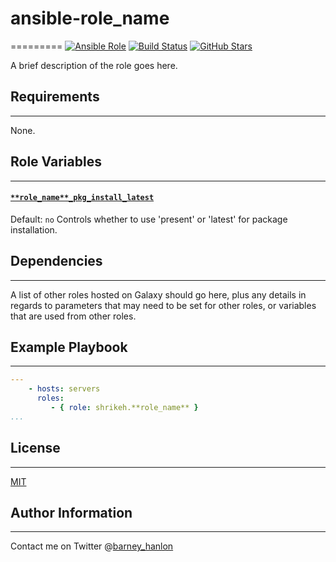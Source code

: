 # ansible-**role_name**
=========
[![Ansible Role](https://img.shields.io/ansible/role/ansible-**role_id**.svg)](https://galaxy.ansible.com/detail#/role/**role_id**)
[![Build Status](https://travis-ci.org/shrikeh/ansible-**role_name**.svg)](https://travis-ci.org/shrikeh/ansible-**role_name**)
[![GitHub Stars](https://img.shields.io/github/stars/shrikeh/ansible-**role_name**.svg)](https://github.com/shrikeh/ansible-**role_name**)

A brief description of the role goes here.

## Requirements
------------

None.

## Role Variables
--------------
#### [`**role_name**_pkg_install_latest`][**role_name**_pkg_install_latest]
Default: `no`
Controls whether to use 'present' or 'latest' for package installation.

## Dependencies
------------

A list of other roles hosted on Galaxy should go here, plus any details in regards to parameters that may need to be set for other roles, or variables that are used from other roles.

## Example Playbook
----------------

```YAML
---
    - hosts: servers
      roles:
         - { role: shrikeh.**role_name** }
...
```

## License
-------

[MIT][licence]

## Author Information
------------------
Contact me on Twitter @[barney_hanlon][twitter]

[**role_name**_pkg_install_latest]: https://github.com/shrikeh/ansible-**role_name**/blob/master/defaults/main.yml#L3 "Link to the variable definition in defaults.yml"
[licence]: https://raw.githubusercontent.com/shrikeh/ansible-**role_name**/master/LICENSE "Link to the license in the repository"
[twitter]: https://twitter.com/barney_hanlon "Link to my Twitter page"
